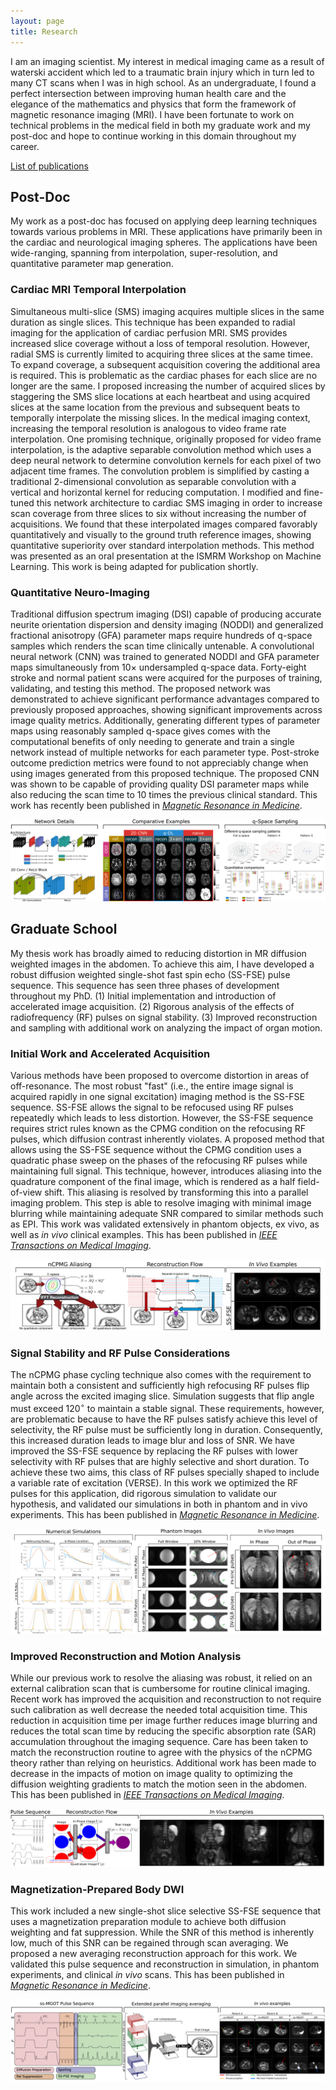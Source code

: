 ```yaml
---
layout: page
title: Research	
---
```


I am an imaging scientist.  My interest in medical imaging came as a result of waterski accident which led to a traumatic brain injury which in turn led to many CT scans when I was in high school.  As an undergraduate, I found a perfect intersection between improving human health care and the elegance of the mathematics and physics that form the framework of magnetic resonance imaging (MRI).  I have been fortunate to work on technical problems in the medical field in both my graduate work and my post-doc and hope to continue working in this domain throughout my career.

<a href="{{ 'publications.html' | absolute_url }}" class="button">List of publications</a>

## Post-Doc

My work as a post-doc has focused on applying deep learning techniques towards various problems in MRI.  These applications have primarily been in the cardiac and neurological imaging spheres.  The applications have been wide-ranging, spanning from interpolation, super-resolution, and quantitative parameter map generation.

### Cardiac MRI Temporal Interpolation

Simultaneous multi-slice (SMS) imaging acquires multiple slices in the same duration as single slices.  This technique has been expanded to radial imaging for the application of cardiac perfusion MRI.  SMS provides increased slice coverage without a loss of temporal resolution.  However, radial SMS is currently limited to acquiring three slices at the same timee.  To expand coverage, a subsequent acquisition covering the additional area is required.    This is problematic as the cardiac phases for each slice are no longer are the same.  I proposed increasing the number of acquired slices by staggering the SMS slice locations at each heartbeat and using acquired slices at the same location from the previous and subsequent beats to temporally interpolate the missing slices.   In the medical imaging context, increasing the temporal resolution is analogous to video frame rate interpolation.  One promising technique, originally proposed for video frame interpolation, is the adaptive separable convolution method which uses a deep neural network to determine convolution kernels for each pixel of two adjacent time frames.  The convolution problem is simplified by casting a traditional 2-dimensional convolution as separable convolution with a vertical and horizontal kernel for reducing computation.  I modified and fine-tuned this network architecture to cardiac SMS imaging in  order to increase scan coverage from three slices to six without increasing the number of acquisitions.  We found that these interpolated images compared favorably quantitatively and visually to the ground truth reference images, showing quantitative superiority over standard interpolation methods. This method was presented as an oral presentation at the ISMRM Workshop on Machine Learning.  This work is being adapted for publication shortly.


### Quantitative Neuro-Imaging

Traditional diffusion spectrum imaging (DSI) capable of producing accurate neurite orientation dispersion and density imaging (NODDI) and generalized fractional anisotropy (GFA) parameter maps require hundreds of q-space samples which renders the scan time clinically untenable.  A convolutional neural network (CNN) was trained to generated NODDI and GFA parameter maps simultaneously from $10\times$ undersampled q-space data.  Forty-eight stroke and normal patient scans were acquired for the purposes of training, validating, and testing this method.  The proposed network was demonstrated to achieve significant performance advantages compared to previously proposed approaches, showing significant improvements across image quality metrics.  Additionally, generating different types of parameter maps using reasonably sampled q-space gives comes with the computational benefits of only needing to generate and train a single network instead of multiple networks for each parameter type.  Post-stroke outcome prediction metrics were found to not appreciably change when using images generated from this proposed technique. The proposed CNN was shown to be capable of providing quality DSI parameter maps while also reducing the scan time to 10 times the previous clinical standard.  This work has recently been published in
[*Magnetic Resonance in Medicine*](https://onlinelibrary.wiley.com/doi/abs/10.1002/mrm.27568).

<span class="image fit"><img src="assets/images/im5.png" alt="" /></span>   	     


## Graduate School  
My thesis work has broadly aimed to reducing distortion in MR diffusion weighted images in the abdomen.  To achieve this aim, I have developed a robust diffusion weighted single-shot fast spin echo (SS-FSE) pulse sequence.  This sequence has seen three phases of development throughout my PhD.  (1) Initial implementation and introduction of accelerated image acquisition.  (2) Rigorous analysis of the effects of radiofrequency (RF) pulses on signal stability.  (3)  Improved reconstruction and sampling with additional work on analyzing the impact of organ motion.

### Initial Work and Accelerated Acquisition
Various methods have been proposed to overcome distortion in areas of off-resonance.  The most robust "fast" (i.e., the entire image signal is acquired rapidly in one signal excitation) imaging method is the SS-FSE sequence.  SS-FSE allows the signal to be refocused using RF pulses repeatedly which leads to less distortion.  However, the SS-FSE sequence requires strict rules known as the CPMG condition on the refocusing RF pulses, which diffusion contrast inherently violates.  A proposed method that allows using the SS-FSE sequence without the CPMG condition uses a quadratic phase sweep on the phases of the refocusing RF pulses while maintaining full signal.  This technique, however, introduces aliasing into the quadrature component of the final image, which is rendered as a half field-of-view shift.  This aliasing is resolved by transforming this into a parallel imaging problem.  This step is able to resolve imaging with minimal image blurring while maintaining adequate SNR compared to similar methods such as EPI. This work was validated extensively in phantom objects, ex vivo, as well as *in vivo* clinical examples.  This has been published in [*IEEE Transactions on Medical Imaging*](http://ieeexplore.ieee.org/document/7723819/).

<span class="image fit"><img src="assets/images/im1.png" alt="" /></span>   	     

### Signal Stability and RF Pulse Considerations
The nCPMG phase cycling technique also comes with the requirement to maintain both a consistent and sufficiently high refocusing RF pulses flip angle across the excited imaging slice.  Simulation suggests that flip angle must exceed 120$^\circ$ to maintain a stable signal.  These requirements, however, are problematic because to have the RF pulses satisfy achieve this level of selectivity, the RF pulse must be sufficiently long in duration.  Consequently, this increased duration leads to image blur and loss of SNR.  We have improved the SS-FSE sequence by replacing the RF pulses with lower selectivity with RF pulses that are highly selective and short duration.  To achieve these two aims, this class of RF pulses specially shaped to include a variable rate of excitation (VERSE).  In this work we optimized the RF pulses for this application, did rigorous simulation to validate our hypothesis, and validated our simulations in both in phantom and in vivo experiments.  This has been published in [*Magnetic Resonance in Medicine*](http://onlinelibrary.wiley.com/doi/10.1002/mrm.26694/abstract).

<span class="image fit"><img src="assets/images/im2.png" alt="" /></span>

### Improved Reconstruction and Motion Analysis
While our previous work to resolve the aliasing was robust, it relied on an external calibration scan that is cumbersome for routine clinical imaging.  Recent work has improved the acquisition and reconstruction to not require such calibration as well decrease the needed total acquisition time.  This reduction in acquisition time per image further reduces image blurring and reduces the total scan time by reducing the specific absorption rate (SAR) accumulation throughout the imaging sequence.  Care has been taken to match the reconstruction routine to agree with the physics of the nCPMG theory rather than relying on heuristics. Additional work has been made to decrease in the impacts of motion on image quality to optimizing the diffusion weighting gradients to match the motion seen in the abdomen.  This has been published in [*IEEE Transactions on Medical Imaging*](https://www.ncbi.nlm.nih.gov/pubmed/28829307).

<span class="image fit"><img src="assets/images/im3.png" alt="" /></span>

### Magnetization-Prepared Body DWI

This work included a new single-shot slice selective SS-FSE sequence that uses a magnetization preparation module to achieve both diffusion weighting and fat suppression.  While the SNR of this method is inherently low, much of this SNR can be regained through scan averaging.  We proposed a new averaging reconstruction approach for this work.  We validated this pulse sequence and reconstruction in simulation, in phantom experiments, and clinical *in vivo* scans.  This has been published in [*Magnetic Resonance in Medicine*](https://www.ncbi.nlm.nih.gov/pubmed/29044721).

<span class="image fit"><img src="assets/images/research_im4.png" alt="" /></span>

